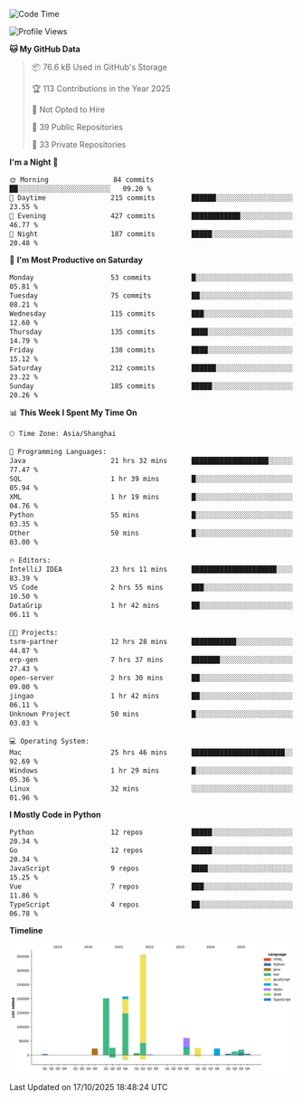 <!--START_SECTION:waka-->
![Code Time](http://img.shields.io/badge/Code%20Time-4%2C507%20hrs%209%20mins-blue)

![Profile Views](http://img.shields.io/badge/Profile%20Views-0-blue)

**🐱 My GitHub Data** 

> 📦 76.6 kB Used in GitHub's Storage 
 > 
> 🏆 113 Contributions in the Year 2025
 > 
> 🚫 Not Opted to Hire
 > 
> 📜 39 Public Repositories 
 > 
> 🔑 33 Private Repositories 
 > 
**I'm a Night 🦉** 

```text
🌞 Morning                84 commits          ██░░░░░░░░░░░░░░░░░░░░░░░   09.20 % 
🌆 Daytime                215 commits         ██████░░░░░░░░░░░░░░░░░░░   23.55 % 
🌃 Evening                427 commits         ████████████░░░░░░░░░░░░░   46.77 % 
🌙 Night                  187 commits         █████░░░░░░░░░░░░░░░░░░░░   20.48 % 
```
📅 **I'm Most Productive on Saturday** 

```text
Monday                   53 commits          █░░░░░░░░░░░░░░░░░░░░░░░░   05.81 % 
Tuesday                  75 commits          ██░░░░░░░░░░░░░░░░░░░░░░░   08.21 % 
Wednesday                115 commits         ███░░░░░░░░░░░░░░░░░░░░░░   12.60 % 
Thursday                 135 commits         ████░░░░░░░░░░░░░░░░░░░░░   14.79 % 
Friday                   138 commits         ████░░░░░░░░░░░░░░░░░░░░░   15.12 % 
Saturday                 212 commits         ██████░░░░░░░░░░░░░░░░░░░   23.22 % 
Sunday                   185 commits         █████░░░░░░░░░░░░░░░░░░░░   20.26 % 
```


📊 **This Week I Spent My Time On** 

```text
🕑︎ Time Zone: Asia/Shanghai

💬 Programming Languages: 
Java                     21 hrs 32 mins      ███████████████████░░░░░░   77.47 % 
SQL                      1 hr 39 mins        █░░░░░░░░░░░░░░░░░░░░░░░░   05.94 % 
XML                      1 hr 19 mins        █░░░░░░░░░░░░░░░░░░░░░░░░   04.76 % 
Python                   55 mins             █░░░░░░░░░░░░░░░░░░░░░░░░   03.35 % 
Other                    50 mins             █░░░░░░░░░░░░░░░░░░░░░░░░   03.00 % 

🔥 Editors: 
IntelliJ IDEA            23 hrs 11 mins      █████████████████████░░░░   83.39 % 
VS Code                  2 hrs 55 mins       ███░░░░░░░░░░░░░░░░░░░░░░   10.50 % 
DataGrip                 1 hr 42 mins        ██░░░░░░░░░░░░░░░░░░░░░░░   06.11 % 

🐱‍💻 Projects: 
tsrm-partner             12 hrs 28 mins      ███████████░░░░░░░░░░░░░░   44.87 % 
erp-gen                  7 hrs 37 mins       ███████░░░░░░░░░░░░░░░░░░   27.43 % 
open-server              2 hrs 30 mins       ██░░░░░░░░░░░░░░░░░░░░░░░   09.00 % 
jingao                   1 hr 42 mins        ██░░░░░░░░░░░░░░░░░░░░░░░   06.11 % 
Unknown Project          50 mins             █░░░░░░░░░░░░░░░░░░░░░░░░   03.03 % 

💻 Operating System: 
Mac                      25 hrs 46 mins      ███████████████████████░░   92.69 % 
Windows                  1 hr 29 mins        █░░░░░░░░░░░░░░░░░░░░░░░░   05.36 % 
Linux                    32 mins             ░░░░░░░░░░░░░░░░░░░░░░░░░   01.96 % 
```

**I Mostly Code in Python** 

```text
Python                   12 repos            █████░░░░░░░░░░░░░░░░░░░░   20.34 % 
Go                       12 repos            █████░░░░░░░░░░░░░░░░░░░░   20.34 % 
JavaScript               9 repos             ████░░░░░░░░░░░░░░░░░░░░░   15.25 % 
Vue                      7 repos             ███░░░░░░░░░░░░░░░░░░░░░░   11.86 % 
TypeScript               4 repos             ██░░░░░░░░░░░░░░░░░░░░░░░   06.78 % 
```



**Timeline**

![Lines of Code chart](https://raw.githubusercontent.com/youtiaoguagua/youtiaoguagua/master/assets/bar_graph.png)


 Last Updated on 17/10/2025 18:48:24 UTC
<!--END_SECTION:waka-->